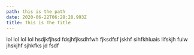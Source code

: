 ```yaml
---
path: this is the path
date: 2020-06-22T06:28:28.993Z
title: This is The Title
---
```

lol lol lol lol hsdjkfjhsd fdsjhfjksdhfwh fjksdfsf jskhf sihfkhluais lifskjh fuiw jhskjhf sjhkfks jd fsdf